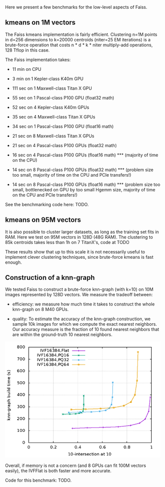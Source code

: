 <!--
 * @Author: superestos superestos@gmail.com
 * @Date: 2025-07-04 08:48:09
 * @LastEditors: superestos superestos@gmail.com
 * @LastEditTime: 2025-07-05 16:39:24
 * @FilePath: /dry/faiss.wiki.cn/src/Low-level-benchmarks.md
 * @Description: 这是默认设置,请设置`customMade`, 打开koroFileHeader查看配置 进行设置: https://github.com/OBKoro1/koro1FileHeader/wiki/%E9%85%8D%E7%BD%AE
-->
Here we present a few benchmarks for the low-level aspects of Faiss.

## kmeans on 1M vectors 

The Faiss kmeans implementation is fairly efficient. Clustering n=1M points in d=256 dimensions to k=20000 centroids (niter=25 EM iterations) is a brute-force operation that costs n * d * k * niter multiply-add operations, 128 Tflop in this case. 

The Faiss implementation takes:

- 11 min on CPU

- 3 min on 1 Kepler-class K40m GPU

- 111 sec on 1 Maxwell-class Titan X GPU

- 55 sec on 1 Pascal-class P100 GPU (float32 math)

- 52 sec on 4 Kepler-class K40m GPUs

- 35 sec on 4 Maxwell-class Titan X GPUs

- 34 sec on 1 Pascal-class P100 GPU (float16 math)

- 21 sec on 8 Maxwell-class Titan X GPUs

- 21 sec on 4 Pascal-class P100 GPUs (float32 math)

- 16 sec on 4 Pascal-class P100 GPUs (float16 math) 
*** (majority of time on the CPU)

- 14 sec on 8 Pascal-class P100 GPUs (float32 math) 
*** (problem size too small, majority of time on the CPU and PCIe transfers!)

- 14 sec on 8 Pascal-class P100 GPUs (float16 math) 
*** (problem size too small, bottlenecked on GPU by too small Hgemm size, majority of time on the CPU and PCIe transfers!)

See the benchmarking code here: TODO.


## kmeans on 95M vectors 

It is also possible to cluster larger datasets, as long as the training set fits in RAM. Here we test on 95M vectors in 128D (48G RAM). The clustering to 85k centroids takes less than 1h on 7 TitanX's, code at TODO 

These results show that up to this scale it is not necessarily useful to implement clever clustering techniques, since brute-force kmeans is fast enough. 
 
## Construction of a knn-graph 

We tested Faiss to construct a brute-force knn-graph (with k=10) on 10M images represented by 128D vectors. We measure the tradeoff between:

- efficiency: we measure how much time it takes to construct the whole knn-graph on 8 M40 GPUs. 

- quality: To estimate the accuracy of the knn-graph construction, we sample 10k images for which we compute the exact nearest neighbors. Our accuracy measure is the fraction of 10 found nearest neighbors that are within the ground-truth 10 nearest neighbors.

![](img/bench_knngraph_for_dex.png)

Overall, if memory is not a concern (and 8 GPUs can fit 100M vectors easily), the IVFFlat is both faster and more accurate. 

Code for this benchmark: TODO.
